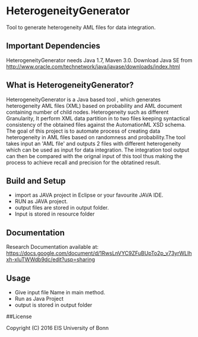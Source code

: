 # HeterogeneityGenerator   
Tool to generate heterogeneity AML files  for data integration.


## Important Dependencies

HeterogeneityGenerator needs Java 1.7, Maven 3.0. Download Java SE from  
http://www.oracle.com/technetwork/java/javase/downloads/index.html


## What is HeterogeneityGenerator?

HeterogeneityGenerator  is a Java based tool , which generates heterogeneity AML files (XML) based on probability and AML document containing number of child nodes. Heterogeneity such as  different Granularity, It perform XML data partition in to two files keeping syntactical consistency of the obtained files against the AutomationML XSD schema. 
The goal of this project is to automate process of creating data heterogeneity in AML files based on randomness and probability.The tool takes input an 'AML file' and outputs 2 files with different heterogeneity which can be used as input for data integration. The integration tool output can then be compared with the orignal input of this tool thus making the process to achieve recall and precision for the obtatined result.


## Build and Setup  

* import as JAVA project in Eclipse or your favourite JAVA IDE.
* RUN as JAVA project.
* output files are stored in output folder.
* Input is stored in resource folder

## Documentation  

Research Documentation available at:   
https://docs.google.com/document/d/1RwsLnVYC9ZFuBUpTo2p_v73yrWLIhxh-xIuTWWdb9dc/edit?usp=sharing

## Usage  

* Give input file Name in main method.
* Run as Java Project
* output is stored in output folder


##License

Copyright (C) 2016 EIS University of Bonn
